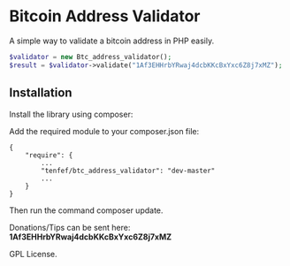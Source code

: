 Bitcoin Address Validator
=====================

A simple way to validate a bitcoin address in PHP easily.


```php
$validator = new Btc_address_validator();
$result = $validator->validate("1Af3EHHrbYRwaj4dcbKKcBxYxc6Z8j7xMZ");
```

Installation
------------
Install the library using composer:

Add the required module to your composer.json file:

```
{
    "require": {
        ...
        "tenfef/btc_address_validator": "dev-master"
        ...
    }
}
```

Then run the command composer update.

Donations/Tips can be sent here: **1Af3EHHrbYRwaj4dcbKKcBxYxc6Z8j7xMZ**

GPL License.
